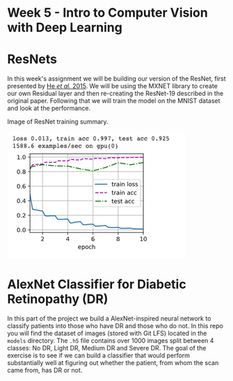 # Week 5 - Intro to Computer Vision with Deep Learning
# ResNets
In this week's assignment we will be building our version of the ResNet, first presented by [He *et al.* 2015](https://arxiv.org/pdf/1512.03385.pdf).
We will be using the MXNET library to create our own Residual layer and then re-creating the ResNet-19 described in the original paper.
Following that we will train the model on the MNIST dataset and look at the performance.

Image of ResNet training summary.

![Image of Training Summary](assets/notebook_images/resnet_training.png "ResNet Training Summary")

# AlexNet Classifier for Diabetic Retinopathy (DR)
In this part of the project we build a AlexNet-inspired neural network to classify patients into those who have DR and those who do not.
In this repo you will find the dataset of images (stored with Git LFS) located in the ```models``` directory. The ```.h5``` file contains 
over 1000 images split between 4 classes: No DR, Light DR, Medium DR and Severe DR. The goal of the exercise is to see if we can build a classifier
that would perform substantially well at figuring out whether the patient, from whom the scan came from, has DR or not. 
